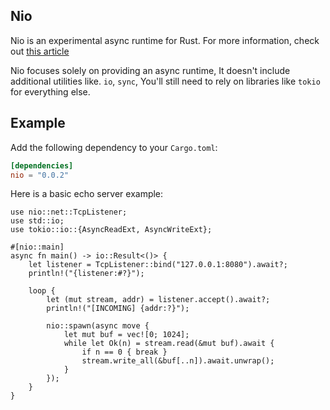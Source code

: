 ## Nio

Nio is an experimental async runtime for Rust.
For more information, check out [this article](https://nurmohammed840.github.io/posts/announcing-nio/)

Nio focuses solely on providing an async runtime, It doesn't include additional utilities like. `io`, `sync`,
You'll still need to rely on libraries like `tokio` for everything else.

## Example

Add the following dependency to your `Cargo.toml`:

```toml
[dependencies]
nio = "0.0.2"
```

Here is a basic echo server example:

```rust, ignore
use nio::net::TcpListener;
use std::io;
use tokio::io::{AsyncReadExt, AsyncWriteExt};

#[nio::main]
async fn main() -> io::Result<()> {
    let listener = TcpListener::bind("127.0.0.1:8080").await?;
    println!("{listener:#?}");
    
    loop {
        let (mut stream, addr) = listener.accept().await?;
        println!("[INCOMING] {addr:?}");

        nio::spawn(async move {
            let mut buf = vec![0; 1024];
            while let Ok(n) = stream.read(&mut buf).await {
                if n == 0 { break }
                stream.write_all(&buf[..n]).await.unwrap();
            }
        });
    }
}
```